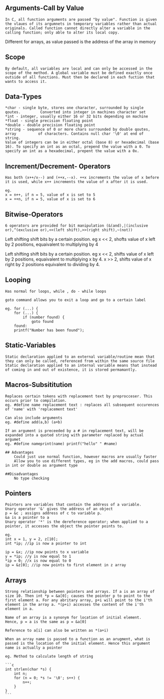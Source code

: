 ## Arguments-Call by Value
	In C, all function arguments are passed "by value". Function is given the vlaues of its argumnets in temporary variables rather than actual originals. Called function cannot directly alter a variable in the calling function; only able to alter its local copy.

Different for arrays, as value passed is the address of the array in memory

## Scope
	By default, all variables are local and can only be accessed in the scope of the method. A global variable must be defined exactly once outside of all functions. Must then be declared in each fuction that wants to access it.

## Data-Types
	*char - single byte, stores one character, surrounded by single qoutes.   		Converted into integer in machines character set
	*int - integer, usually either 16 or 32 bits depending on machine
	*float - single precision floating point
	*double - double precision floating point
	*string - sequence of 0 or more chars surrounded by double qoutes, array 		  of characters. Contains null char '\0' at end of string.
	Value of integers can be in either octal (base 8) or hexadecimal (base 16). To specify an int as an octal, prepend the value with a 0. To specify an int as a hexadecimal, prepent the value with a 0x.

	
## Increment/Decrement- Operators
	
	Has both (x++/x--) and (++x,--x). ++x increments the value of x before it is used, while x++ increments the value of x after it is used. 

	eg.
	x = n++, if n = 5, value of x is set to 5
	x = ++n, if n = 5, value of x is set to 6

## Bitwise-Operators
	6 operators are provided for bit manipulation (&(and),|(inclusive or),^(exclusive or),<<(left shift),>>(right shift),~(not))

Left shifting shift bits by a certain position. eg x << 2, shofts value of x left by 2 positions, equaivalent to multiplying by 4

Left shifting shift bits by a certain position. eg x << 2, shifts value of x left by 2 positions, equaivalent to multiplying x by 4. x >> 2, shifts value of x right by 2 positions equivalent to dividing by 4.

## Looping
	Has normal for loops, while , do - while loops

	goto command allows you to exit a loop and go to a certain label
	
	eg. for (...) {
		for (...) {
			if (number found) {
				goto found
	    found:	
		printf("Number has been found");

## Static-Variables
	Static declaration applied to an external variable/routine mean that they can only be called, referenced from within the same source file
	Static declaration applied to an internal variable means that instead of coming in and out of existence, it is stored permamantly.

## Macros-Subsititution
	Replaces certain tokens with replacement text by preprocceser. This occurs prior to compilation.
	eg. #define name replacement text : replaces all subsequent occurences of 'name' with 'replacement text'

	Can also include arguments
	eg. #define add(a,b) (a+b)

	If an argument is preceeded by a # in replacement text, will be expanded into a quoted string with parameter replaced by actual argumet
	eg. #define nameprint(name) printf("hello" " #name)

	## Advantages	
		Could just use normal function, however macros are usually faster	
		Allow you to use different types, eg in the add macros, could pass in int or double as argument type
	
	##Disadvantages
		No type checking

## Pointers
	Pointers are variables that contain the address of a variable.
	Unary operator '&' gives the address of an object
	p = &c ; assigns address of c to variable p.
	&a is a pointer to a
	Unary operator '*' is the dereference operator; when applied to a pointer, it accesses the object the pointer points to.

	eg.
	int x = 1, y = 2, z[10];
	int *ip; //ip is now a pointer to int
	
	ip = &x; //ip now points to x variable
	y = *ip; //y is now equal to 1
	*ip = 0; //x is now equal to 0
	ip = &z[0]; //ip now points to first element in z array

## Arrays
	Strong relationship between pointers and arrays. If a is an array of size 10. Then int *p = &a[0]; causes the pointer p to point to the first element a. For any abritary array, p+i will point to the i'th element in the array a. *(p+i) accesses the content of the i'th element in a. 

	Name of an array is a synonym for location of initial element. 
	Hence, p = a is the same as p = &a[0]
	
	Reference to a[i] can also be written as *(a+i)

	When an array name is passed to a function as an arugment, what is passed is the location of the initial element. Hence this argument name is actually a pointer
	
	eg. Method to calculate length of string

	```c
	int strlen(char *s) {
		int n;
		for (n = 0; *s != '\0'; s++) {
			n++;
		}
	}
	```
		
